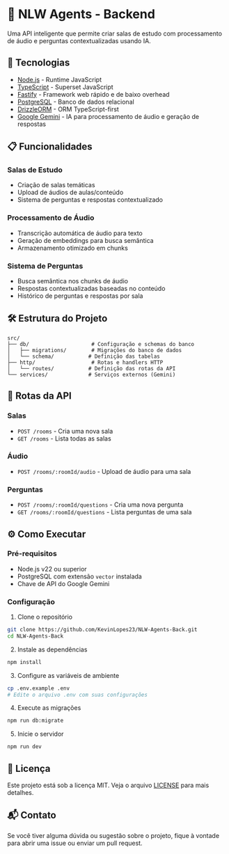 # 🤖 NLW Agents - Backend

Uma API inteligente que permite criar salas de estudo com processamento de áudio e perguntas contextualizadas usando IA.

## 🚀 Tecnologias

- [Node.js](https://nodejs.org/en/) - Runtime JavaScript
- [TypeScript](https://www.typescriptlang.org/) - Superset JavaScript
- [Fastify](https://www.fastify.io/) - Framework web rápido e de baixo overhead
- [PostgreSQL](https://www.postgresql.org/) - Banco de dados relacional
- [DrizzleORM](https://orm.drizzle.team/) - ORM TypeScript-first
- [Google Gemini](https://deepmind.google/technologies/gemini/) - IA para processamento de áudio e geração de respostas

## 📋 Funcionalidades

### Salas de Estudo

- Criação de salas temáticas
- Upload de áudios de aulas/conteúdo
- Sistema de perguntas e respostas contextualizado

### Processamento de Áudio

- Transcrição automática de áudio para texto
- Geração de embeddings para busca semântica
- Armazenamento otimizado em chunks

### Sistema de Perguntas

- Busca semântica nos chunks de áudio
- Respostas contextualizadas baseadas no conteúdo
- Histórico de perguntas e respostas por sala

## 🛠 Estrutura do Projeto

```
src/
├── db/                    # Configuração e schemas do banco
│   ├── migrations/        # Migrações do banco de dados
│   └── schema/           # Definição das tabelas
├── http/                  # Rotas e handlers HTTP
│   └── routes/           # Definição das rotas da API
└── services/             # Serviços externos (Gemini)
```

## 🚦 Rotas da API

### Salas

- `POST /rooms` - Cria uma nova sala
- `GET /rooms` - Lista todas as salas

### Áudio

- `POST /rooms/:roomId/audio` - Upload de áudio para uma sala

### Perguntas

- `POST /rooms/:roomId/questions` - Cria uma nova pergunta
- `GET /rooms/:roomId/questions` - Lista perguntas de uma sala

## ⚙️ Como Executar

### Pré-requisitos

- Node.js v22 ou superior
- PostgreSQL com extensão `vector` instalada
- Chave de API do Google Gemini

### Configuração

1. Clone o repositório

```bash
git clone https://github.com/KevinLopes23/NLW-Agents-Back.git
cd NLW-Agents-Back
```

2. Instale as dependências

```bash
npm install
```

3. Configure as variáveis de ambiente

```bash
cp .env.example .env
# Edite o arquivo .env com suas configurações
```

4. Execute as migrações

```bash
npm run db:migrate
```

5. Inicie o servidor

```bash
npm run dev
```

## 📝 Licença

Este projeto está sob a licença MIT. Veja o arquivo [LICENSE](LICENSE) para mais detalhes.


## 📬 Contato

Se você tiver alguma dúvida ou sugestão sobre o projeto, fique à vontade para abrir uma issue ou enviar um pull request.
